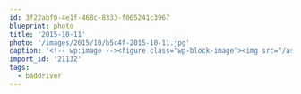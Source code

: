 ```yaml
---
id: 3f22abf0-4e1f-468c-8333-f065241c3967
blueprint: photo
title: '2015-10-11'
photo: '/images/2015/10/b5c4f-2015-10-11.jpg'
caption: '<!-- wp:image --><figure class="wp-block-image"><img src="/assets/images/2015/10/b5c4f-2015-10-11.jpg" /></figure><!-- /wp:image --><!-- wp:paragraph --><p>They grow up so fast *sniff* #baddriver</p><!-- /wp:paragraph -->'
import_id: '21132'
tags:
  - baddriver
---
```

